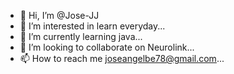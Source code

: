 - 👋 Hi, I’m @Jose-JJ
- 👀 I’m interested in learn everyday...
- 🌱 I’m currently learning java...
- 💞️ I’m looking to collaborate on Neurolink...
- 📫 How to reach me joseangelbe78@gmail.com...

<!---
Jose-JJ/Jose-JJ is a ✨ special ✨ repository because its `README.md` (this file) appears on your GitHub profile.
You can click the Preview link to take a look at your changes.
--->
